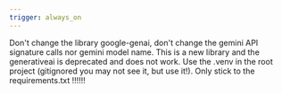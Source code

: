 ```yaml
---
trigger: always_on
---
```


Don't change the library google-genai, don't change the gemini API signature calls nor gemini model name. This is a new library and the generativeai is deprecated and does not work.
Use the .venv in the root project (gitignored you may not see it, but use it!).
Only stick to the requirements.txt !!!!!!